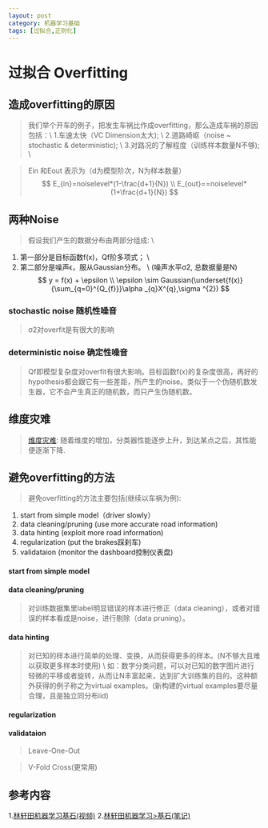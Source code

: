 ```yaml
---
layout: post
category: 机器学习基础
tags: [过拟合,正则化]
---
```



过拟合 Overfitting
================

## 造成overfitting的原因

> 我们举个开车的例子，把发生车祸比作成overfitting，那么造成车祸的原因包括：\\
  1.车速太快（VC Dimension太大);	\\
  2.道路崎岖（noise ~ stochastic & deterministic);	\\
  3.对路况的了解程度（训练样本数量N不够);	\\

> Ein 和Eout 表示为（d为模型阶次，N为样本数量）
$$
	E_{in}=noiselevel*(1-\frac{d+1}{N})	\\
	E_{out}==noiselevel*(1+\frac{d+1}{N})
$$

## 两种Noise

> 假设我们产生的数据分布由两部分组成:	\\
  1. 第一部分是目标函数f(x)，Qf阶多项式；	\\
  2. 第二部分是噪声ϵ，服从Gaussian分布。	\\
  (噪声水平σ2, 总数据量是N)
$$
	y = f(x) + \epsilon 	\\
	\epsilon \sim  Gaussian(\underset{f(x)}{\sum_{q=0}^{Q_{f}}}\alpha _{q}X^{q},\sigma ^{2})
$$

### stochastic noise 随机性噪音

> σ2对overfit是有很大的影响

### deterministic noise 确定性噪音

> Qf即模型复杂度对overfit有很大影响。目标函数f(x)的复杂度很高，再好的hypothesis都会跟它有一些差距，所产生的noise。类似于一个伪随机数发生器，它不会产生真正的随机数，而只产生伪随机数。

## 维度灾难

> [维度灾难](https://blog.csdn.net/red_stone1/article/details/71692444):
  随着维度的增加，分类器性能逐步上升，到达某点之后，其性能便逐渐下降.

##  避免overfitting的方法

> 避免overfitting的方法主要包括(继续以车祸为例):
  1. start from simple model（driver slowly）
  2. data cleaning/pruning (use more accurate road information)
  3. data hinting (exploit more road information)
  4. regularization (put the brakes踩刹车)
  5. validataion (monitor the dashboard控制仪表盘)

#### start from simple model

#### data cleaning/pruning

> 对训练数据集里label明显错误的样本进行修正（data cleaning），或者对错误的样本看成是noise，进行剔除（data pruning）。

#### data hinting

> 对已知的样本进行简单的处理、变换，从而获得更多的样本。(N不够大且难以获取更多样本时使用)	\\
  如：数字分类问题，可以对已知的数字图片进行轻微的平移或者旋转，从而让N丰富起来，达到扩大训练集的目的。这种额外获得的例子称之为virtual examples。(新构建的virtual examples要尽量合理，且是独立同分布iid)

#### regularization

#### validataion

> Leave-One-Out

> V-Fold Cross(更常用)


## 参考内容

1.[林轩田机器学习基石(视频)](https://www.bilibili.com/video/av36731342/?p=50)
2.[林轩田机器学习>基石(笔记)](https://blog.csdn.net/red_stone1/article/details/72673204)
